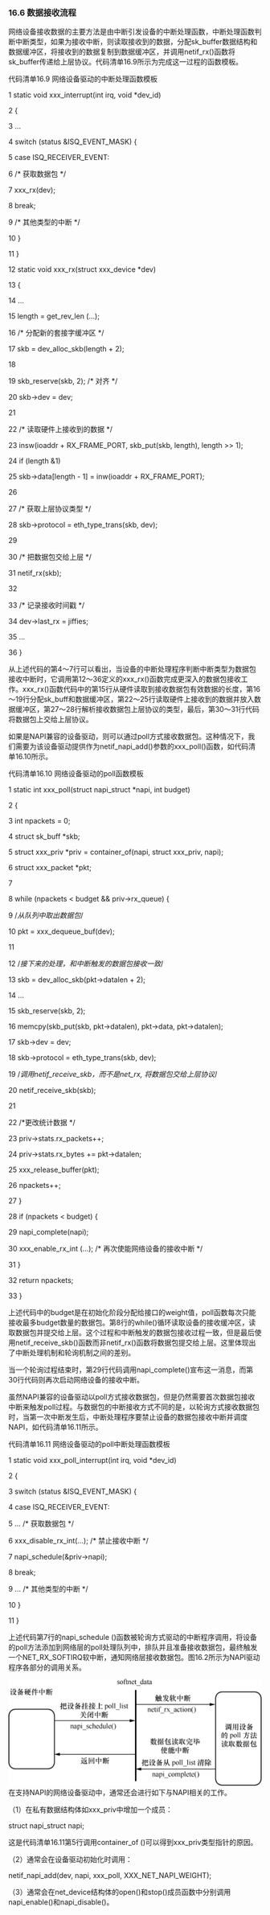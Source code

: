 ### 16.6 数据接收流程

网络设备接收数据的主要方法是由中断引发设备的中断处理函数，中断处理函数判断中断类型，如果为接收中断，则读取接收到的数据，分配sk_buffer数据结构和数据缓冲区，将接收到的数据复制到数据缓冲区，并调用netif_rx()函数将sk_buffer传递给上层协议。代码清单16.9所示为完成这一过程的函数模板。

代码清单16.9 网络设备驱动的中断处理函数模板

1 static void xxx_interrupt(int irq, void *dev_id) 
 
 2 { 
 
 3 ... 
 
 4 switch (status &ISQ_EVENT_MASK) { 
 
 5 case ISQ_RECEIVER_EVENT: 
 
 6 /* 获取数据包 */ 
 
 7 xxx_rx(dev); 
 
 8 break; 
 
 9 /* 其他类型的中断 */ 
 
 10 } 
 
 11 } 
 
 12 static void xxx_rx(struct xxx_device *dev) 
 
 13 { 
 
 14 ... 
 
 15 length = get_rev_len (...); 
 
 16 /* 分配新的套接字缓冲区 */ 
 
 17 skb = dev_alloc_skb(length + 2); 
 
 18 
 
 19 skb_reserve(skb, 2); /* 对齐 */ 
 
 20 skb->dev = dev;



21 
 
 22 /* 读取硬件上接收到的数据 */ 
 
 23 insw(ioaddr + RX_FRAME_PORT, skb_put(skb, length), length >> 1); 
 
 24 if (length &1) 
 
 25 skb->data[length - 1] = inw(ioaddr + RX_FRAME_PORT); 
 
 26 
 
 27 /* 获取上层协议类型 */ 
 
 28 skb->protocol = eth_type_trans(skb, dev); 
 
 29 
 
 30 /* 把数据包交给上层 */ 
 
 31 netif_rx(skb); 
 
 32 
 
 33 /* 记录接收时间戳 */ 
 
 34 dev->last_rx = jiffies; 
 
 35 ... 
 
 36 }

从上述代码的第4～7行可以看出，当设备的中断处理程序判断中断类型为数据包接收中断时，它调用第12～36定义的xxx_rx()函数完成更深入的数据包接收工作。xxx_rx()函数代码中的第15行从硬件读取到接收数据包有效数据的长度，第16～19行分配sk_buff和数据缓冲区，第22～25行读取硬件上接收到的数据并放入数据缓冲区，第27～28行解析接收数据包上层协议的类型，最后，第30～31行代码将数据包上交给上层协议。

如果是NAPI兼容的设备驱动，则可以通过poll方式接收数据包。这种情况下，我们需要为该设备驱动提供作为netif_napi_add()参数的xxx_poll()函数，如代码清单16.10所示。

代码清单16.10 网络设备驱动的poll函数模板

1 static int xxx_poll(struct napi_struct *napi, int budget) 
 
 2 { 
 
 3 int npackets = 0; 
 
 4 struct sk_buff *skb; 
 
 5 struct xxx_priv *priv = container_of(napi, struct xxx_priv, napi); 
 
 6 struct xxx_packet *pkt; 
 
 7 
 
 8 while (npackets < budget && priv->rx_queue) { 
 
 9 /*从队列中取出数据包*/ 
 
 10 pkt = xxx_dequeue_buf(dev); 
 
 11 
 
 12 /*接下来的处理，和中断触发的数据包接收一致*/ 
 
 13 skb = dev_alloc_skb(pkt->datalen + 2); 
 
 14 ... 
 
 15 skb_reserve(skb, 2); 
 
 16 memcpy(skb_put(skb, pkt->datalen), pkt->data, pkt->datalen); 
 
 17 skb->dev = dev; 
 
 18 skb->protocol = eth_type_trans(skb, dev); 
 
 19 /*调用netif_receive_skb，而不是net_rx, 将数据包交给上层协议*/ 
 
 20 netif_receive_skb(skb); 
 
 21 
 
 22 /*更改统计数据 */ 
 
 23 priv->stats.rx_packets++; 
 
 24 priv->stats.rx_bytes += pkt->datalen; 
 
 25 xxx_release_buffer(pkt); 
 
 26 npackets++;



27 } 
 
 28 if (npackets < budget) { 
 
 29 napi_complete(napi); 
 
 30 xxx_enable_rx_int (…); /* 再次使能网络设备的接收中断 */ 
 
 31 } 
 
 32 return npackets; 
 
 33 }

上述代码中的budget是在初始化阶段分配给接口的weight值，poll函数每次只能接收最多budget数量的数据包。第8行的while()循环读取设备的接收缓冲区，读取数据包并提交给上层。这个过程和中断触发的数据包接收过程一致，但是最后使用netif_receive_skb()函数而非netif_rx()函数将数据包提交给上层。这里体现出了中断处理机制和轮询机制之间的差别。

当一个轮询过程结束时，第29行代码调用napi_complete()宣布这一消息，而第30行代码则再次启动网络设备的接收中断。

虽然NAPI兼容的设备驱动以poll方式接收数据包，但是仍然需要首次数据包接收中断来触发poll过程。与数据包的中断接收方式不同的是，以轮询方式接收数据包时，当第一次中断发生后，中断处理程序要禁止设备的数据包接收中断并调度NAPI，如代码清单16.11所示。

代码清单16.11 网络设备驱动的poll中断处理函数模板

1 static void xxx_poll_interrupt(int irq, void *dev_id) 
 
 2 { 
 
 3 switch (status &ISQ_EVENT_MASK) { 
 
 4 case ISQ_RECEIVER_EVENT: 
 
 5 … /* 获取数据包 */ 
 
 6 xxx_disable_rx_int(...); /* 禁止接收中断 */ 
 
 7 napi_schedule(&priv->napi); 
 
 8 break; 
 
 9 … /* 其他类型的中断 */ 
 
 10 } 
 
 11 }

上述代码第7行的napi_schedule ()函数被轮询方式驱动的中断程序调用，将设备的poll方法添加到网络层的poll处理队列中，排队并且准备接收数据包，最终触发一个NET_RX_SOFTIRQ软中断，通知网络层接收数据包。图16.2所示为NAPI驱动程序各部分的调用关系。

![P395_47964.jpg](../images/P395_47964.jpg)
在支持NAPI的网络设备驱动中，通常还会进行如下与NAPI相关的工作。

（1）在私有数据结构体如xxx_priv中增加一个成员：

struct napi_struct napi;

这是代码清单16.11第5行调用container_of ()可以得到xxx_priv类型指针的原因。

（2）通常会在设备驱动初始化时调用：

netif_napi_add(dev, napi, xxx_poll, XXX_NET_NAPI_WEIGHT);

（3）通常会在net_device结构体的open()和stop()成员函数中分别调用napi_enable()和napi_disable()。

